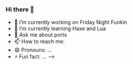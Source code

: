 ### Hi there 👋

- 🔭 I’m currently working on Friday Night Funkin
- 🌱 I’m currently learning Haxe and Lua
- 💬 Ask me about ports
- 📫 How to reach me: 
- 😄 Pronouns: ...
- ⚡ Fun fact: ...
-->

